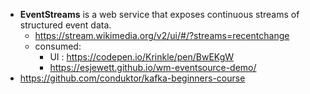 - **EventStreams** is a web service that exposes continuous streams of structured event data. 
  - https://stream.wikimedia.org/v2/ui/#/?streams=recentchange
  - consumed:
    - UI : https://codepen.io/Krinkle/pen/BwEKgW
    - https://esjewett.github.io/wm-eventsource-demo/
- https://github.com/conduktor/kafka-beginners-course